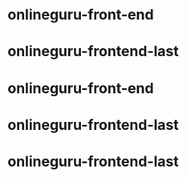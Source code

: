 # onlineguru-front-end
# onlineguru-frontend-last
# onlineguru-front-end
# onlineguru-frontend-last
# onlineguru-frontend-last
